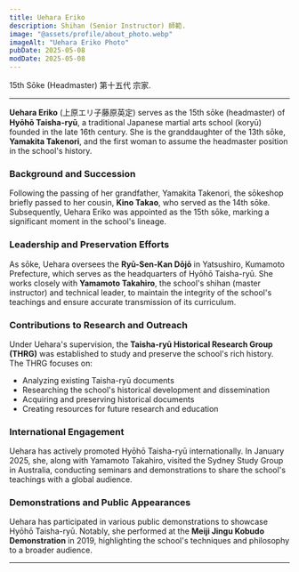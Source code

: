 ```yaml
---
title: Uehara Eriko
description: Shihan (Senior Instructor) 師範.
image: "@assets/profile/about_photo.webp"
imageAlt: "Uehara Eriko Photo"
pubDate: 2025-05-08
modDate: 2025-05-08
---
```


15th Sōke (Headmaster) 第十五代 宗家.

---

**Uehara Eriko** (上原エリ子藤原英定) serves as the 15th sōke (headmaster) of **Hyōhō Taisha-ryū**, a traditional Japanese martial arts school (koryū) founded in the late 16th century. She is the granddaughter of the 13th sōke, **Yamakita Takenori**, and the first woman to assume the headmaster position in the school's history.

### Background and Succession

Following the passing of her grandfather, Yamakita Takenori, the sōkeshop briefly passed to her cousin, **Kino Takao**, who served as the 14th sōke. Subsequently, Uehara Eriko was appointed as the 15th sōke, marking a significant moment in the school's lineage.

### Leadership and Preservation Efforts

As sōke, Uehara oversees the **Ryū-Sen-Kan Dōjō** in Yatsushiro, Kumamoto Prefecture, which serves as the headquarters of Hyōhō Taisha-ryū. She works closely with **Yamamoto Takahiro**, the school's shihan (master instructor) and technical leader, to maintain the integrity of the school's teachings and ensure accurate transmission of its curriculum.

### Contributions to Research and Outreach

Under Uehara's supervision, the **Taisha-ryū Historical Research Group (THRG)** was established to study and preserve the school's rich history. The THRG focuses on:

- Analyzing existing Taisha-ryū documents
- Researching the school's historical development and dissemination
- Acquiring and preserving historical documents
- Creating resources for future research and education

### International Engagement

Uehara has actively promoted Hyōhō Taisha-ryū internationally. In January 2025, she, along with Yamamoto Takahiro, visited the Sydney Study Group in Australia, conducting seminars and demonstrations to share the school's teachings with a global audience.

### Demonstrations and Public Appearances

Uehara has participated in various public demonstrations to showcase Hyōhō Taisha-ryū. Notably, she performed at the **Meiji Jingu Kobudo Demonstration** in 2019, highlighting the school's techniques and philosophy to a broader audience.

---

